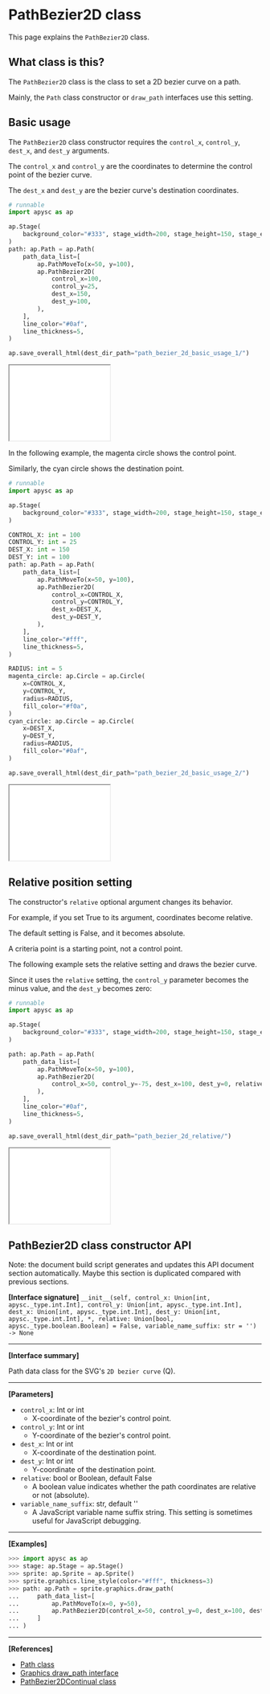 # PathBezier2D class

This page explains the `PathBezier2D` class.

## What class is this?

The `PathBezier2D` class is the class to set a 2D bezier curve on a path.

Mainly, the `Path` class constructor or `draw_path` interfaces use this setting.

## Basic usage

The `PathBezier2D` class constructor requires the `control_x`, `control_y`, `dest_x`, and `dest_y` arguments.

The `control_x` and `control_y` are the coordinates to determine the control point of the bezier curve.

The `dest_x` and `dest_y` are the bezier curve's destination coordinates.

```py
# runnable
import apysc as ap

ap.Stage(
    background_color="#333", stage_width=200, stage_height=150, stage_elem_id="stage"
)
path: ap.Path = ap.Path(
    path_data_list=[
        ap.PathMoveTo(x=50, y=100),
        ap.PathBezier2D(
            control_x=100,
            control_y=25,
            dest_x=150,
            dest_y=100,
        ),
    ],
    line_color="#0af",
    line_thickness=5,
)

ap.save_overall_html(dest_dir_path="path_bezier_2d_basic_usage_1/")
```

<iframe src="static/path_bezier_2d_basic_usage_1/index.html" width="200" height="150"></iframe>

In the following example, the magenta circle shows the control point.

Similarly, the cyan circle shows the destination point.

```py
# runnable
import apysc as ap

ap.Stage(
    background_color="#333", stage_width=200, stage_height=150, stage_elem_id="stage"
)

CONTROL_X: int = 100
CONTROL_Y: int = 25
DEST_X: int = 150
DEST_Y: int = 100
path: ap.Path = ap.Path(
    path_data_list=[
        ap.PathMoveTo(x=50, y=100),
        ap.PathBezier2D(
            control_x=CONTROL_X,
            control_y=CONTROL_Y,
            dest_x=DEST_X,
            dest_y=DEST_Y,
        ),
    ],
    line_color="#fff",
    line_thickness=5,
)

RADIUS: int = 5
magenta_circle: ap.Circle = ap.Circle(
    x=CONTROL_X,
    y=CONTROL_Y,
    radius=RADIUS,
    fill_color="#f0a",
)
cyan_circle: ap.Circle = ap.Circle(
    x=DEST_X,
    y=DEST_Y,
    radius=RADIUS,
    fill_color="#0af",
)

ap.save_overall_html(dest_dir_path="path_bezier_2d_basic_usage_2/")
```

<iframe src="static/path_bezier_2d_basic_usage_2/index.html" width="200" height="150"></iframe>

## Relative position setting

The constructor's `relative` optional argument changes its behavior.

For example, if you set True to its argument, coordinates become relative.

The default setting is False, and it becomes absolute.

A criteria point is a starting point, not a control point.

The following example sets the relative setting and draws the bezier curve.

Since it uses the `relative` setting, the `control_y` parameter becomes the minus value, and the `dest_y` becomes zero:

```py
# runnable
import apysc as ap

ap.Stage(
    background_color="#333", stage_width=200, stage_height=150, stage_elem_id="stage"
)

path: ap.Path = ap.Path(
    path_data_list=[
        ap.PathMoveTo(x=50, y=100),
        ap.PathBezier2D(
            control_x=50, control_y=-75, dest_x=100, dest_y=0, relative=True
        ),
    ],
    line_color="#0af",
    line_thickness=5,
)

ap.save_overall_html(dest_dir_path="path_bezier_2d_relative/")
```

<iframe src="static/path_bezier_2d_relative/index.html" width="200" height="150"></iframe>

## PathBezier2D class constructor API

<!-- Docstring: apysc._geom.path_bezier_2d.PathBezier2D.__init__ -->

<span class="inconspicuous-txt">Note: the document build script generates and updates this API document section automatically. Maybe this section is duplicated compared with previous sections.</span>

**[Interface signature]** `__init__(self, control_x: Union[int, apysc._type.int.Int], control_y: Union[int, apysc._type.int.Int], dest_x: Union[int, apysc._type.int.Int], dest_y: Union[int, apysc._type.int.Int], *, relative: Union[bool, apysc._type.boolean.Boolean] = False, variable_name_suffix: str = '') -> None`<hr>

**[Interface summary]**

Path data class for the SVG's `2D bezier curve` (Q).<hr>

**[Parameters]**

- `control_x`: Int or int
  - X-coordinate of the bezier's control point.
- `control_y`: Int or int
  - Y-coordinate of the bezier's control point.
- `dest_x`: Int or int
  - X-coordinate of the destination point.
- `dest_y`: Int or int
  - Y-coordinate of the destination point.
- `relative`: bool or Boolean, default False
  - A boolean value indicates whether the path coordinates are relative or not (absolute).
- `variable_name_suffix`: str, default ''
  - A JavaScript variable name suffix string. This setting is sometimes useful for JavaScript debugging.

<hr>

**[Examples]**

```py
>>> import apysc as ap
>>> stage: ap.Stage = ap.Stage()
>>> sprite: ap.Sprite = ap.Sprite()
>>> sprite.graphics.line_style(color="#fff", thickness=3)
>>> path: ap.Path = sprite.graphics.draw_path(
...     path_data_list=[
...         ap.PathMoveTo(x=0, y=50),
...         ap.PathBezier2D(control_x=50, control_y=0, dest_x=100, dest_y=50),
...     ]
... )
```

<hr>

**[References]**

- [Path class](https://simon-ritchie.github.io/apysc/en/path.html)
- [Graphics draw_path interface](https://simon-ritchie.github.io/apysc/en/graphics_draw_path.html)
- [PathBezier2DContinual class](https://simon-ritchie.github.io/apysc/en/path_bezier_2d_continual.html)